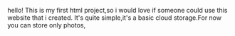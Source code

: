 hello! This is my first html project,so i would love if someone could use this website that i created.
It's quite simple,it's a basic cloud storage.For now you can store only photos,
